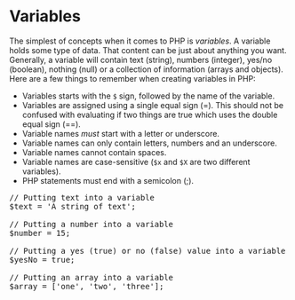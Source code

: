 # Variables

The simplest of concepts when it comes to PHP is _variables_. A variable holds some type of data. That content can be just about anything you want. Generally, a variable will contain text (string), numbers (integer), yes/no (boolean), nothing (null) or a collection of information (arrays and objects). Here are a few things to remember when creating variables in PHP:

- Variables starts with the `$` sign, followed by the name of the variable.
- Variables are assigned using a single equal sign (=). This should not be confused with evaluating if two things are true which uses the double equal sign (==).
- Variable names _must_ start with a letter or underscore.
- Variable names can only contain letters, numbers and an underscore.
- Variable names cannot contain spaces.
- Variable names are case-sensitive (`$x` and `$X` are two different variables).
- PHP statements must end with a semicolon (;).

<pre>// Putting text into a variable
$text = 'A string of text';

// Putting a number into a variable
$number = 15;

// Putting a yes (true) or no (false) value into a variable
$yesNo = true;

// Putting an array into a variable
$array = ['one', 'two', 'three'];</pre>